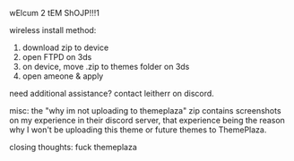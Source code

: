 wElcum 2 tEM ShOJP!!!1

wireless install method: 
1. download zip to device
2. open FTPD on 3ds
3. on device, move .zip to themes folder on 3ds
4. open ameone & apply

need additional assistance? contact leitherr on discord.

misc: the "why im not uploading to themeplaza" zip contains screenshots on my experience in their discord server, that experience being the reason why I won't be uploading this theme or future themes to ThemePlaza. 

closing thoughts: fuck themeplaza
